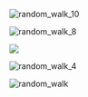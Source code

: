 



![random_walk_10](https://user-images.githubusercontent.com/100161430/157100174-a8754351-4d46-4829-aa91-48eb01f1f868.png)

![random_walk_8](https://user-images.githubusercontent.com/100161430/157100209-dfc3aad6-4e87-4bd4-9845-275e57d80919.png)

<img src="https://user-images.githubusercontent.com/100161430/156935226-f0b7114d-d93c-4f39-a0f3-82028f44bdcb.png">

![random_walk_4](https://user-images.githubusercontent.com/100161430/156936336-ebb2ad93-1870-4f18-96be-3870f2bf55a6.png)

![random_walk](https://user-images.githubusercontent.com/100161430/156937536-dc37d24e-8ed8-4d0c-b314-4e50da08cf0a.png)

